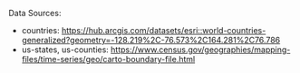 Data Sources:
* countries: https://hub.arcgis.com/datasets/esri::world-countries-generalized?geometry=-128.219%2C-76.573%2C164.281%2C76.786
* us-states, us-counties: https://www.census.gov/geographies/mapping-files/time-series/geo/carto-boundary-file.html
